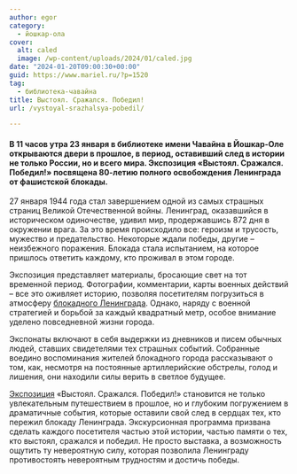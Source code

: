 ```yaml
---
author: egor
category:
  - йошкар-ола
cover:
  alt: caled
  image: /wp-content/uploads/2024/01/caled.jpg
date: "2024-01-20T09:00:30+00:00"
guid: https://www.mariel.ru/?p=1520
tag:
  - библиотека-чавайна
title: Выстоял. Сражался. Победил!
url: /vystoyal-srazhalsya-pobedil/

---
```

#### В 11 часов утра 23 января в библиотеке имени Чавайна в Йошкар-Оле открываются двери в прошлое, в период, оставивший след в истории не только России, но и всего мира. Экспозиция «Выстоял. Сражался. Победил!» посвящена 80-летию полного освобождения Ленинграда от фашистской блокады.

27 января 1944 года стал завершением одной из самых страшных страниц Великой Отечественной войны. Ленинград, оказавшийся в историческом одиночестве, удивил мир, продержавшись 872 дня в окружении врага. За это время происходило все: героизм и трусость, мужество и предательство. Некоторые ждали победы, другие – неизбежного поражения. Блокада стала испытанием, на которое пришлось ответить каждому, кто проживал в этом городе.

Экспозиция представляет материалы, бросающие свет на тот временной период. Фотографии, комментарии, карты военных действий – все это оживляет историю, позволяя посетителям погрузиться в атмосферу [блокадного Ленинграда](https://blokadamus.ru/). Однако, наряду с военной стратегией и борьбой за каждый квадратный метр, особое внимание уделено повседневной жизни города.

Экспонаты включают в себя выдержки из дневников и писем обычных людей, ставших свидетелями тех страшных событий. Собранные воедино воспоминания жителей блокадного города рассказывают о том, как, несмотря на постоянные артиллерийские обстрелы, голод и лишения, они находили силы верить в светлое будущее.

[Экспозиция](/naczionalnaya-bibliotekaim-s-g-chavajna/) «Выстоял. Сражался. Победил!» становится не только увлекательным путешествием в прошлое, но и глубоким погружением в драматичные события, которые оставили свой след в сердцах тех, кто пережил блокаду Ленинграда. Экскурсионная программа призвана сделать каждого посетителя частью этой истории, частью памяти о тех, кто выстоял, сражался и победил. Не просто выставка, а возможность ощутить ту невероятную силу, которая позволила Ленинграду противостоять невероятным трудностям и достичь победы.
